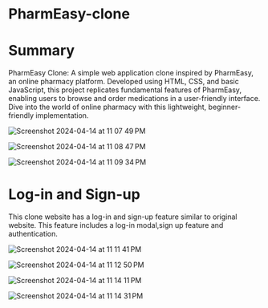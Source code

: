 # PharmEasy-clone

# Summary
PharmEasy Clone: A simple web application clone inspired by PharmEasy, an online pharmacy platform. Developed using HTML, CSS, and basic JavaScript, this project replicates fundamental features of PharmEasy, enabling users to browse and order medications in a user-friendly interface. Dive into the world of online pharmacy with this lightweight, beginner-friendly implementation.

![Screenshot 2024-04-14 at 11 07 49 PM](https://github.com/VainaviSwaminathan/PharmEasy-clone/assets/155678331/9f1a1136-7d35-455c-8654-d109a60cde00)

![Screenshot 2024-04-14 at 11 08 47 PM](https://github.com/VainaviSwaminathan/PharmEasy-clone/assets/155678331/d04cbb48-dd2e-47aa-8b55-027dc4790715)

![Screenshot 2024-04-14 at 11 09 34 PM](https://github.com/VainaviSwaminathan/PharmEasy-clone/assets/155678331/8eff0fd0-2628-43bd-8e5a-362c5c8b4faf)


# Log-in and Sign-up
This clone website has a log-in and sign-up feature similar to original website. This feature includes a log-in modal,sign up feature and authentication.

![Screenshot 2024-04-14 at 11 11 41 PM](https://github.com/VainaviSwaminathan/PharmEasy-clone/assets/155678331/2bec02ed-5e38-401b-a6b1-7ee86edcfc89)

![Screenshot 2024-04-14 at 11 12 50 PM](https://github.com/VainaviSwaminathan/PharmEasy-clone/assets/155678331/c5c13867-00f6-4f57-affe-de579af0912b)

![Screenshot 2024-04-14 at 11 14 11 PM](https://github.com/VainaviSwaminathan/PharmEasy-clone/assets/155678331/832074df-ec56-47d9-a2a9-222915e6532e)

![Screenshot 2024-04-14 at 11 14 31 PM](https://github.com/VainaviSwaminathan/PharmEasy-clone/assets/155678331/16b11f19-7267-4e3c-b894-bf268c491d85)

